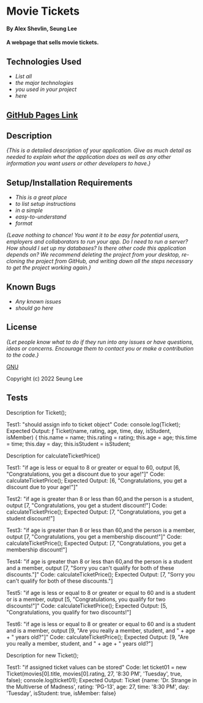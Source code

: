 # Movie Tickets

#### By Alex Shevlin, Seung Lee

#### A webpage that sells movie tickets.

## Technologies Used

* _List all_
* _the major technologies_
* _you used in your project_
* _here_

## [GitHub Pages Link](https://.github.io/)

## Description

_{This is a detailed description of your application. Give as much detail as needed to explain what the application does as well as any other information you want users or other developers to have.}_

## Setup/Installation Requirements

* _This is a great place_
* _to list setup instructions_
* _in a simple_
* _easy-to-understand_
* _format_

_{Leave nothing to chance! You want it to be easy for potential users, employers and collaborators to run your app. Do I need to run a server? How should I set up my databases? Is there other code this application depends on? We recommend deleting the project from your desktop, re-cloning the project from GitHub, and writing down all the steps necessary to get the project working again.}_

## Known Bugs

* _Any known issues_
* _should go here_

## License

_{Let people know what to do if they run into any issues or have questions, ideas or concerns.  Encourage them to contact you or make a contribution to the code.}_

[GNU](/LICENSE-GNU)

Copyright (c) 2022 Seung Lee

## Tests

Description for Ticket();

Test1: "should assign info to ticket object"
Code: console.log(Ticket);
Expected Output:
ƒ Ticket(name, rating, age, time, day, isStudent, isMember) {
  this.name = name;
  this.rating = rating;
  this.age = age;
  this.time = time;
  this.day = day;
  this.isStudent = isStudent;

Description for calculateTicketPrice()

Test1: "if age is less or equal to 8 or greater or equal to 60, output [6, "Congratulations, you get a discount due to your age!"]"
Code:
calculateTicketPrice();
Expected Output: [6, "Congratulations, you get a discount due to your age!"]"

Test2: "if age is greater than 8 or less than 60,and the person is a student, output [7, "Congratulations, you get a student discount!"]
Code:
calculateTicketPrice();
Expected Output: [7, "Congratulations, you get a student discount!"]

Test3: "if age is greater than 8 or less than 60,and the person is a member, output [7, "Congratulations, you get a membership discount!"]"
Code:
calculateTicketPrice();
Expected Output: [7, "Congratulations, you get a membership discount!"]

Test4: "if age is greater than 8 or less than 60,and the person is a student and a member, output [7, "Sorry you can't qualify for both of these discounts."]"
Code:
calculateTicketPrice();
Expected Output: [7, "Sorry you can't qualify for both of these discounts."]

Test5: "if age is less or equal to 8 or greater or equal to 60 and is a student or is a member, output [5, "Congratulations, you qualify for two discounts!"]"
Code:
calculateTicketPrice();
Expected Output: [5, "Congratulations, you qualify for two discounts!"]

Test6: "if age is less or equal to 8 or greater or equal to 60 and is a student and is a member, output [9, "Are you really a member, student, and " + age + " years old?"]"
Code:
calculateTicketPrice();
Expected Output: [9, "Are you really a member, student, and " + age + " years old?"]


Description for new Ticket();

Test1: "if assigned ticket values can be stored"
Code: 
let ticket01 = new Ticket(movies[0].title, movies[0].rating, 27, '8:30 PM', 'Tuesday', true, false);
console.log(ticket01);
Expected Output: Ticket {name: 'Dr. Strange in the Multiverse of Madness', rating: 'PG-13', age: 27, time: '8:30 PM', day: 'Tuesday', isStudent: true, isMember: false}